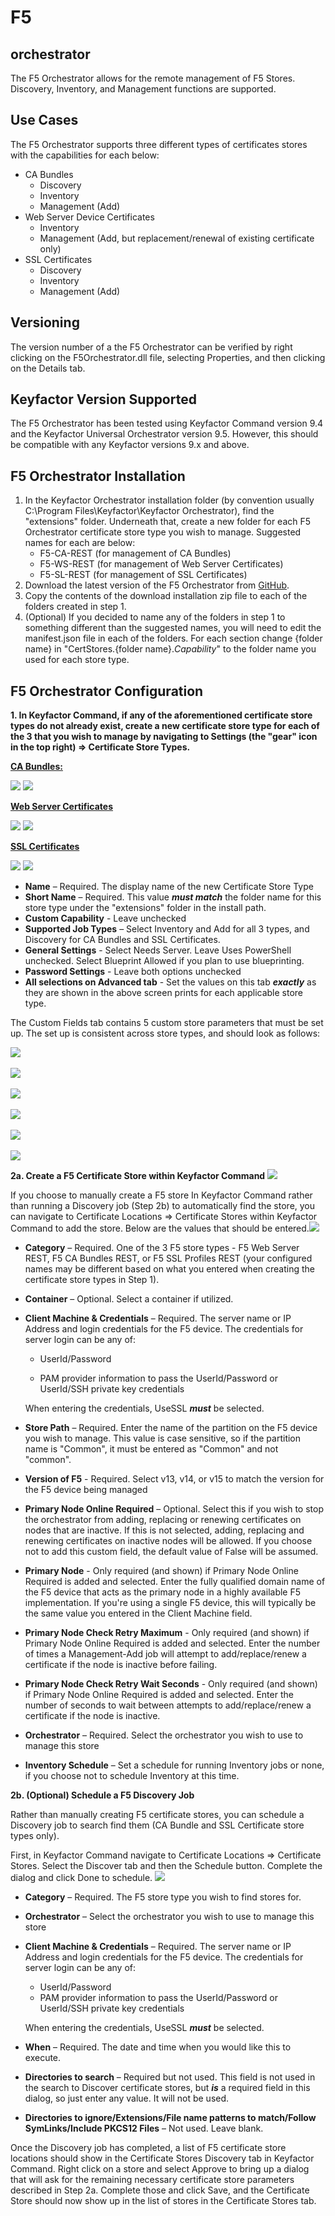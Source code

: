 # F5
## orchestrator

The F5 Orchestrator allows for the remote management of F5 Stores. Discovery, Inventory, and Management functions are supported.

<!-- add integration specific information below -->

## Use Cases

The F5 Orchestrator supports three different types of certificates stores with the capabilities for each below:

- CA Bundles
  - Discovery
  - Inventory
  - Management (Add)
- Web Server Device Certificates
  - Inventory
  - Management (Add, but replacement/renewal of existing certificate only) 
- SSL Certificates
  - Discovery
  - Inventory
  - Management (Add)




## Versioning

The version number of a the F5 Orchestrator can be verified by right clicking on the F5Orchestrator.dll file, selecting Properties, and then clicking on the Details tab.

## Keyfactor Version Supported

The F5 Orchestrator has been tested using Keyfactor Command version 9.4 and the Keyfactor Universal Orchestrator version 9.5.  However, this should be compatible with any Keyfactor versions 9.x and above.

## F5 Orchestrator Installation

1. In the Keyfactor Orchestrator installation folder (by convention usually C:\Program Files\Keyfactor\Keyfactor Orchestrator), find the "extensions" folder. Underneath that, create a new folder for each F5 Orchestrator certificate store type you wish to manage.  Suggested names for each are below:
    - F5-CA-REST (for management of CA Bundles)
    - F5-WS-REST (for management of Web Server Certificates)
    - F5-SL-REST (for management of SSL Certificates)
3. Download the latest version of the F5 Orchestrator from [GitHub](https://github.com/Keyfactor/f5-rest-orchestrator).
4. Copy the contents of the download installation zip file to each of the folders created in step 1.
5. (Optional) If you decided to name any of the folders in step 1 to something different than the suggested names, you will need to edit the manifest.json file in each of the folders.  For each section change {folder name} in "CertStores.{folder name}.*Capability*" to the folder name you used for each store type.


## F5 Orchestrator Configuration

**1. In Keyfactor Command, if any of the aforementioned certificate store types do not already exist, create a new certificate store type for each of the 3 that you wish to manage by navigating to Settings (the "gear" icon in the top right) => Certificate Store Types.**

**<u>CA Bundles:</u>**

![](images/image1.png)
![](images/image2.png)



**<u>Web Server Certificates</u>**

![](images/image9.png)
![](images/image10.png)



**<u>SSL Certificates</u>**

![](images/image11.png)
![](images/image12.png)

- **Name** – Required. The display name of the new Certificate Store Type
- **Short Name** – Required. This value ***must match*** the folder name for this store type under the "extensions" folder in the install path.
- **Custom Capability** - Leave unchecked
- **Supported Job Types** – Select Inventory and Add for all 3 types, and Discovery for CA Bundles and SSL Certificates.
- **General Settings** - Select Needs Server.  Leave Uses PowerShell unchecked.  Select Blueprint Allowed if you plan to use blueprinting.
- **Password Settings** - Leave both options unchecked
- **All selections on Advanced tab** - Set the values on this tab ***exactly*** as they are shown in the above screen prints for each applicable store type.



The Custom Fields tab contains 5 custom store parameters that must be set up.  The set up is consistent across store types, and should look as follows:

![](images/image3.png)<br>  
![](images/image4.png)<br>  
![](images/image5.png)<br>  
![](images/image6.png)<br>  
![](images/image7.png)<br>  
![](images/image8.png)<br>  



**2a. Create a F5 Certificate Store within Keyfactor Command**
![](images/image13.png)

If you choose to manually create a F5 store In Keyfactor Command rather than running a Discovery job (Step 2b) to automatically find the store, you can navigate to Certificate Locations =\> Certificate Stores within Keyfactor Command to add the store. Below are the values that should be entered.![](Images/Image13.png)

- **Category** – Required.  One of the 3 F5 store types - F5 Web Server REST, F5 CA Bundles REST, or F5 SSL Profiles REST (your configured names may be different based on what you entered when creating the certificate store types in Step 1).

- **Container** – Optional.  Select a container if utilized.

- **Client Machine & Credentials** – Required.  The server name or IP Address and login credentials for the F5 device.  The credentials for server login can be any of:
  
  - UserId/Password
  
  - PAM provider information to pass the UserId/Password or UserId/SSH private key credentials
  
  
  When entering the credentials, UseSSL ***must*** be selected.
  
- **Store Path** – Required.  Enter the name of the partition on the F5 device you wish to manage.  This value is case sensitive, so if the partition name is "Common", it must be entered as "Common" and not "common".

- **Version of F5** - Required.  Select v13, v14, or v15 to match the version for the F5 device being managed

- **Primary Node Online Required** – Optional.  Select this if you wish to stop the orchestrator from adding, replacing or renewing certificates on nodes that are inactive.  If this is not selected, adding, replacing and renewing certificates on inactive nodes will be allowed.  If you choose not to add this custom field, the default value of False will be assumed.

- **Primary Node** - Only required (and shown) if Primary Node Online Required is added and selected.  Enter the fully qualified domain name of the F5 device that acts as the primary node in a highly available F5 implementation.  If you're using a single F5 device, this will typically be the same value you entered in the Client Machine field.

- **Primary Node Check Retry Maximum** - Only required (and shown) if Primary Node Online Required is added and selected.  Enter the number of times a Management-Add job will attempt to add/replace/renew a certificate if the node is inactive before failing.

- **Primary Node Check Retry Wait Seconds** - Only required (and shown) if Primary Node Online Required is added and selected.  Enter the number of seconds to wait between attempts to add/replace/renew a certificate if the node is inactive.

- **Orchestrator** – Required.  Select the orchestrator you wish to use to manage this store

- **Inventory Schedule** – Set a schedule for running Inventory jobs or none, if you choose not to schedule Inventory at this time.

**2b. (Optional) Schedule a F5 Discovery Job**

Rather than manually creating F5 certificate stores, you can schedule a Discovery job to search find them (CA Bundle and SSL Certificate store types only).

First, in Keyfactor Command navigate to Certificate Locations =\> Certificate Stores. Select the Discover tab and then the Schedule button. Complete the dialog and click Done to schedule.
![](images/image14.png)

- **Category** – Required. The F5 store type you wish to find stores for.

- **Orchestrator** – Select the orchestrator you wish to use to manage this store

- **Client Machine & Credentials** – Required.  The server name or IP Address and login credentials for the F5 device.  The credentials for server login can be any of:

  - UserId/Password
  - PAM provider information to pass the UserId/Password or UserId/SSH private key credentials
  
  When entering the credentials, UseSSL ***must*** be selected.
  
- **When** – Required. The date and time when you would like this to execute.

- **Directories to search** – Required but not used. This field is not used in the search to Discover certificate stores, but ***is*** a required field in this dialog, so just enter any value.  It will not be used.

- **Directories to ignore/Extensions/File name patterns to match/Follow SymLinks/Include PKCS12 Files** – Not used.  Leave blank.

Once the Discovery job has completed, a list of F5 certificate store locations should show in the Certificate Stores Discovery tab in Keyfactor Command. Right click on a store and select Approve to bring up a dialog that will ask for the remaining necessary certificate store parameters described in Step 2a.  Complete those and click Save, and the Certificate Store should now show up in the list of stores in the Certificate Stores tab.
